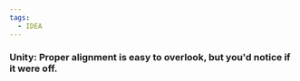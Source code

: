 ```yaml
---
tags:
  - IDEA
---
```


### Unity: Proper alignment is easy to overlook, but you'd notice if it were off.


